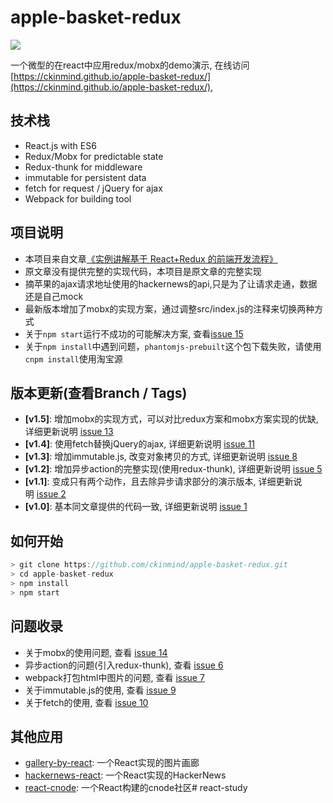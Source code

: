 # apple-basket-redux
![](https://raw.githubusercontent.com/ckinmind/apple-basket-redux/master/src/images/demo.gif)

一个微型的在react中应用redux/mobx的demo演示, 在线访问[https://ckinmind.github.io/apple-basket-redux/](https://ckinmind.github.io/apple-basket-redux/),

## 技术栈
- React.js with ES6
- Redux/Mobx for predictable state
- Redux-thunk for middleware
- immutable for persistent data
- fetch for request / jQuery for ajax
- Webpack for building tool

## 项目说明
- 本项目来自文章[《实例讲解基于 React+Redux 的前端开发流程》](https://segmentfault.com/a/1190000005356568)
- 原文章没有提供完整的实现代码，本项目是原文章的完整实现
- 摘苹果的ajax请求地址使用的hackernews的api,只是为了让请求走通，数据还是自己mock
- 最新版本增加了mobx的实现方案，通过调整src/index.js的注释来切换两种方式
- 关于`npm start`运行不成功的可能解决方案, 查看[issue 15](https://github.com/ckinmind/apple-basket-redux/issues/15)
- 关于`npm install`中遇到问题，`phantomjs-prebuilt`这个包下载失败，请使用`cnpm install`使用淘宝源

## 版本更新(查看Branch / Tags)
- **[v1.5]**: 增加mobx的实现方式，可以对比redux方案和mobx方案实现的优缺, 详细更新说明 [issue 13](https://github.com/ckinmind/apple-basket-redux/issues/13)
- **[v1.4]**: 使用fetch替换jQuery的ajax, 详细更新说明 [issue 11](https://github.com/ckinmind/apple-basket-redux/issues/11)
- **[v1.3]**: 增加immutable.js, 改变对象拷贝的方式, 详细更新说明 [issue 8](https://github.com/ckinmind/apple-basket-redux/issues/8)
- **[v1.2]**: 增加异步action的完整实现(使用redux-thunk),  详细更新说明 [issue 5](https://github.com/ckinmind/apple-basket-redux/issues/5)
- **[v1.1]**: 变成只有两个动作，且去除异步请求部分的演示版本, 详细更新说明 [issue 2](https://github.com/ckinmind/apple-basket-redux/issues/2)
- **[v1.0]**: 基本同文章提供的代码一致, 详细更新说明 [issue 1](https://github.com/ckinmind/apple-basket-redux/issues/1)

## 如何开始
```js
> git clone https://github.com/ckinmind/apple-basket-redux.git
> cd apple-basket-redux
> npm install
> npm start
```

## 问题收录
- 关于mobx的使用问题, 查看 [issue 14](https://github.com/ckinmind/apple-basket-redux/issues/14)
- 异步action的问题(引入redux-thunk), 查看 [issue 6](https://github.com/ckinmind/apple-basket-redux/issues/6)
- webpack打包html中图片的问题,  查看 [issue 7](https://github.com/ckinmind/apple-basket-redux/issues/7)
- 关于immutable.js的使用,  查看 [issue 9](https://github.com/ckinmind/apple-basket-redux/issues/9)
- 关于fetch的使用, 查看 [issue 10](https://github.com/ckinmind/apple-basket-redux/issues/10)

## 其他应用
- [gallery-by-react](https://github.com/ckinmind/gallery-by-react): 一个React实现的图片画廊
- [hackernews-react](https://github.com/ckinmind/hackernews-react): 一个React实现的HackerNews
- [react-cnode](https://github.com/ckinmind/react-cnode): 一个React构建的cnode社区# react-study

